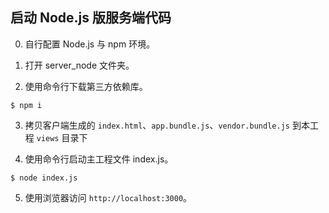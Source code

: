 ##  启动 Node.js 版服务端代码

0. 自行配置 Node.js 与 npm 环境。

1. 打开 server_node 文件夹。

2. 使用命令行下载第三方依赖库。

```shell
$ npm i
```

3. 拷贝客户端生成的 ```index.html```、```app.bundle.js```、```vendor.bundle.js``` 到本工程 ```views``` 目录下

4. 使用命令行启动主工程文件 index.js。

```shell
$ node index.js
```

5. 使用浏览器访问 ```http://localhost:3000```。
